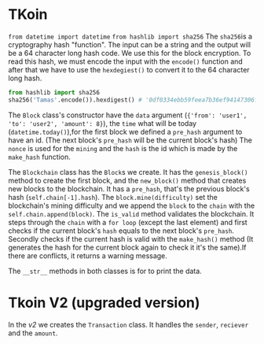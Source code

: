# TKoin

`from datetime import datetime`
`from hashlib import sha256`
The `sha256`is a cryptography hash "function". The input can be a string and the output will be a 64 character long hash code. We use this for the block encryption. To read this hash, we must encode the input with the `encode()` function and after that we have to use the `hexdegiest()` to convert it to the 64 character long hash.

```py
from hashlib import sha256
sha256('Tamas'.encode()).hexdigest() # '0df0334ebb59feea7b36ef94147306f80916c96f604c99bcedd41a96ac348c4d'
```

The `Block` class's constructor have the `data` argument (`{'from': 'user1', 'to': 'user2', 'amount': 8}`), the `time` what will be today (`datetime.today()`),for the first block we defined a `pre_hash` argument to have an id. (The next block's `pre_hash` will be the current block's hash)
The `nonce` is used for the `mining` and the `hash` is the id which is made by the `make_hash` function.

The `Blockchain` class has the `Block`s we create. It has the `genesis_block()` method to create the first block, and the `new_block()` method that creates new blocks to the blockchain. It has a `pre_hash`, that's the previous block's hash (`self.chain[-1].hash`).  The `block.mine(difficulty)` set the blockchain's mining difficulty and we append the `block` to the `chain` with the `self.chain.append(block)`.
The `is_valid` method validates the blockchain. It steps through the `chain` with a `for loop` (except the last element) and first checks if the current block's `hash` equals to the next block's `pre_hash`. Secondly checks if the current hash is valid with the `make_hash()` method (It generates the hash for the current block again to check it it's the same).If there are conflicts, it returns a warning message.

The `__str__` methods in both classes is for to print the data.

# Tkoin V2 (upgraded version)

In the *v2* we creates the `Transaction` class. It handles the `sender`, `reciever` and the `amount`.
